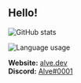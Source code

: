 ## Hello!

![GitHub stats](https://github-readme-stats.vercel.app/api?username=alvesvaren&show_icons=true&count_private=true)

![Language usage](https://github-readme-stats.vercel.app/api/top-langs/?username=alvesvaren&layout=compact&langs_count=8&card_width=450)

**Website:** [alve.dev](https://alve.dev/) <br/>
**Discord:** [Alve#0001](https://discordapp.com/channels/@me/265918045069770753/)
